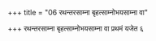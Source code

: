 +++
title = "06 रथन्तरसाम्ना बृहत्साम्नोभयसाम्ना वा"

+++
रथन्तरसाम्ना बृहत्साम्नोभयसाम्ना वा प्रथमं यजेत ६